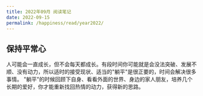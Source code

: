 ```yaml
---
title: 2022年09月 阅读笔记
date: 2022-09-15
permalink: /happiness/read/year2022/
---
```


## 保持平常心
人可能会一直成长，但不会每天都成长。有段时间你可能就是会没法突破、发展不顺、没有动力，所以适时的接受现状、适当的"躺平"是很正要的，时间会解决很多事情。
"躺平"的时候回顾下自身、看看外面的世界、身边的家人朋友，培养几个长期的爱好，你才能重新找回热情的动力，获得新的思路。